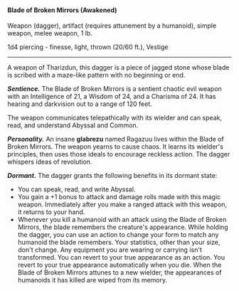 #### Blade of Broken Mirrors (Awakened)

Weapon (dagger), artifact (requires attunement by a humanoid), simple weapon, melee weapon, 1 lb.

1d4 piercing  - finesse, light, thrown (20/60 ft.), Vestige

---

A weapon of Tharizdun, this dagger is a piece of jagged stone whose blade is scribed with a maze-like pattern with no beginning or end.

***Sentience.*** The Blade of Broken Mirrors is a sentient chaotic evil weapon with an Intelligence of 21, a Wisdom of 24, and a Charisma of 24. It has hearing and darkvision out to a range of 120 feet.

The weapon communicates telepathically with its wielder and can speak, read, and understand Abyssal and Common.

***Personality.*** An insane **glabrezu** named Ragazuu lives within the Blade of Broken Mirrors. The weapon yearns to cause chaos. It learns its wielder's principles, then uses those ideals to encourage reckless action. The dagger whispers ideas of revolution.

***Dormant.*** The dagger grants the following benefits in its dormant state:

- You can speak, read, and write Abyssal.
- You gain a +1 bonus to attack and damage rolls made with this magic weapon. Immediately after you make a ranged attack with this weapon, it returns to your hand.
- Whenever you kill a humanoid with an attack using the Blade of Broken Mirrors, the blade remembers the creature's appearance. While holding the dagger, you can use an action to change your form to match any humanoid the blade remembers. Your statistics, other than your size, don't change. Any equipment you are wearing or carrying isn't transformed. You can revert to your true appearance as an action. You revert to your true appearance automatically when you die. When the Blade of Broken Mirrors attunes to a new wielder, the appearances of humanoids it has killed are wiped from its memory.

> #